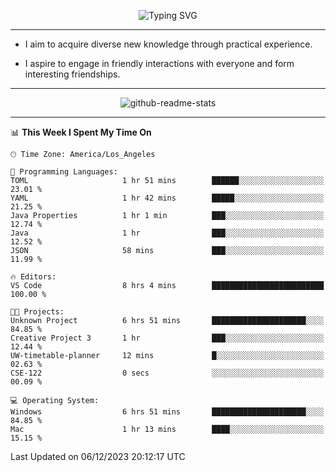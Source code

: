 <p align="center">
  <img src="https://readme-typing-svg.demolab.com?font=Fira+Code&weight=500&size=32&duration=2500&pause=1600&center=true&vCenter=true&random=false&width=1024&height=64&lines=Hi+there+%F0%9F%91%8B;I'm+delighted+you+could+make+it+here+%F0%9F%8E%89;I'm+Harry%2C+a+college+student+still+finding+my+way" alt="Typing SVG" />
</p>


---


- I aim to acquire diverse new knowledge through practical experience.

- I aspire to engage in friendly interactions with everyone and form interesting friendships.


---


<p align="center">
  <img src="https://github-readme-stats.vercel.app/api?username=Harry-Jing&show_icons=true" alt="github-readme-stats"/>
</p>


---

<!--START_SECTION:waka-->
📊 **This Week I Spent My Time On** 

```text
🕑︎ Time Zone: America/Los_Angeles

💬 Programming Languages: 
TOML                     1 hr 51 mins        ██████░░░░░░░░░░░░░░░░░░░   23.01 % 
YAML                     1 hr 42 mins        █████░░░░░░░░░░░░░░░░░░░░   21.25 % 
Java Properties          1 hr 1 min          ███░░░░░░░░░░░░░░░░░░░░░░   12.74 % 
Java                     1 hr                ███░░░░░░░░░░░░░░░░░░░░░░   12.52 % 
JSON                     58 mins             ███░░░░░░░░░░░░░░░░░░░░░░   11.99 % 

🔥 Editors: 
VS Code                  8 hrs 4 mins        █████████████████████████   100.00 % 

🐱‍💻 Projects: 
Unknown Project          6 hrs 51 mins       █████████████████████░░░░   84.85 % 
Creative Project 3       1 hr                ███░░░░░░░░░░░░░░░░░░░░░░   12.44 % 
UW-timetable-planner     12 mins             █░░░░░░░░░░░░░░░░░░░░░░░░   02.63 % 
CSE-122                  0 secs              ░░░░░░░░░░░░░░░░░░░░░░░░░   00.09 % 

💻 Operating System: 
Windows                  6 hrs 51 mins       █████████████████████░░░░   84.85 % 
Mac                      1 hr 13 mins        ████░░░░░░░░░░░░░░░░░░░░░   15.15 % 
```


 Last Updated on 06/12/2023 20:12:17 UTC
<!--END_SECTION:waka-->
